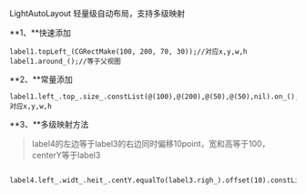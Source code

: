  LightAutoLayout
轻量级自动布局，支持多级映射



**1、**快速添加

```objc
label1.topLeft_(CGRectMake(100, 200, 70, 30));//对应x,y,w,h
label1.around_();//等于父视图
```
**2、**常量添加

```objc
label1.left_.top_.size_.constList(@(100),@(200),@(50),@(50),nil).on_();//对应x,y,w,h
```
**3、**多级映射方法

>label4的左边等于label3的右边同时偏移10point，宽和高等于100，centerY等于label3


```objc
 label4.left_.widt_.heit_.centY.equalTo(label3.righ_).offset(10).constList(@(100),@(100),nil).on_();
```

